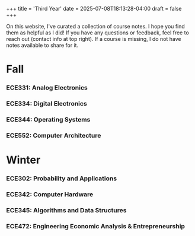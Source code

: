 +++
title = 'Third Year'
date = 2025-07-08T18:13:28-04:00
draft = false
+++

On this website, I've curated a collection of course notes. I hope you find them as helpful as I did! If you have any questions or feedback, feel free to reach out (contact info at top right). If a course is missing, I do not have notes available to share for it. 

# Fall

### ECE331: Analog Electronics

### ECE334: Digital Electronics

### ECE344: Operating Systems

### ECE552: Computer Architecture 

# Winter

### ECE302: Probability and Applications

### ECE342: Computer Hardware

### ECE345: Algorithms and Data Structures

### ECE472: Engineering Economic Analysis & Entrepreneurship


